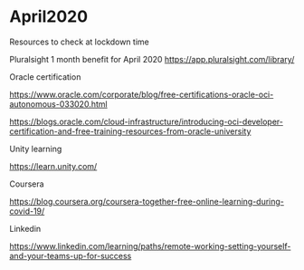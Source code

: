 # April2020
Resources to check at lockdown time

Pluralsight 1 month benefit for April 2020
https://app.pluralsight.com/library/ 

Oracle certification

https://www.oracle.com/corporate/blog/free-certifications-oracle-oci-autonomous-033020.html

https://blogs.oracle.com/cloud-infrastructure/introducing-oci-developer-certification-and-free-training-resources-from-oracle-university

Unity learning 

https://learn.unity.com/

Coursera

https://blog.coursera.org/coursera-together-free-online-learning-during-covid-19/

Linkedin

https://www.linkedin.com/learning/paths/remote-working-setting-yourself-and-your-teams-up-for-success
